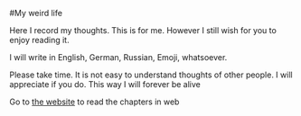 #My weird life

Here I record my thoughts. This is for me.
However I still wish for you to enjoy reading it.

I will write in English, German, Russian, Emoji, whatsoever.

Please take time. It is not easy to understand thoughts of other people.
I will appreciate if you do. This way I will forever be alive 

Go to [the website](https://myweirdlife.github.io) to read the chapters in web
